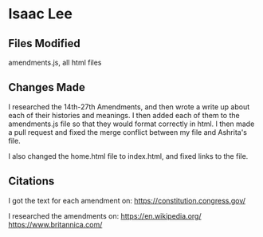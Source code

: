 # Isaac Lee

## Files Modified

amendments.js, all html files

## Changes Made

I researched the 14th-27th Amendments, and then wrote a write up about each of their histories and meanings. I then added each of them to the amendments.js file so that they would format correctly in html. I then made a pull request and fixed the merge conflict between my file and Ashrita's file.

I also changed the home.html file to index.html, and fixed links to the file.

## Citations

I got the text for each amendment on:
<https://constitution.congress.gov/>

I researched the amendments on:
<https://en.wikipedia.org/>
<https://www.britannica.com/>

